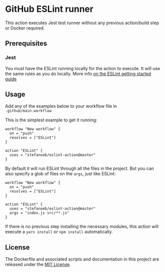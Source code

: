 # GitHub ESLint runner

This action executes Jest test runner without any previous action/build step or Docker required.

## Prerequisites

### Jest
You must have the ESLint running locally for the action to execute. It will use the same rules as you do locally.
More info [on the ESLint getting started guide](https://eslint.org/docs/user-guide/getting-started#installation-and-usage)

## Usage

Add any of the examples below to your workflow file in `.github/main.workflow`

This is the simplest example to get it running:
```
workflow "New workflow" {
  on = "push"
  resolves = ["ESLint"]
}

action "ESLint" {
  uses = "stefanoeb/eslint-action@master"
}
```

By default it will run ESLint through all the files in the project. But you can also specify a glob of files on the `args`, just like ESLint:
```
workflow "New workflow" {
  on = "push"
  resolves = ["ESLint"]
}

action "ESLint" {
  uses = "stefanoeb/eslint-action@master"
  args = "index.js src/**.js"
}
```

If there is no previous step installing the necessary modules, this action will execute a `yarn install` or `npm install` automatically.

## License

The Dockerfile and associated scripts and documentation in this project are released under the [MIT License](LICENSE).
